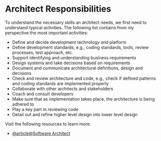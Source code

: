# Architect Responsibilities

To understand the necessary skills an architect needs, we first need to understand typical activities. The following list contains from my perspective the most important activities:

- Define and decide development technology and platform
- Define development standards, e.g., coding standards, tools, review processes, test approach, etc.
- Support identifying and understanding business requirements
- Design systems and take decisions based on requirements
- Document and communicate architectural definitions, design and decisions
- Check and review architecture and code, e.g., check if defined patterns and coding standards are implemented properly
- Collaborate with other architects and stakeholders
- Coach and consult developers
- Make sure that as implementation takes place, the architecture is being adhered to
- Play a key part in reviewing code
- Detail out and refine higher level design into lower level design

Visit the following resources to learn more:

- [@article@Software Architect](https://en.wikipedia.org/wiki/Software_architect)
